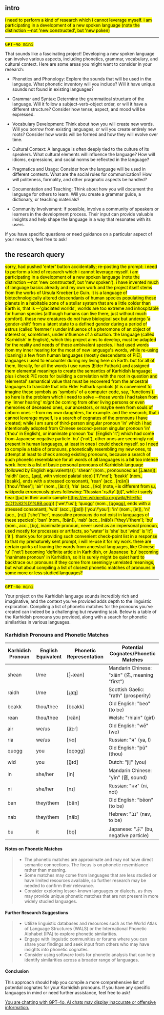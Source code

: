 ## intro
<mark>i need to perform a kind of research which i cannot leverage myself. i am participating in a development of a new spoken language (note the distinction --not 'new constructed', but 'new poken)</mark>

---
<kbd><mark>GPT-4o mini</mark></kbd>

That sounds like a fascinating project! Developing a new spoken language can involve various aspects, including phonetics, grammar, vocabulary, and cultural context. Here are some areas you might want to consider in your research:

- Phonetics and Phonology: Explore the sounds that will be used in the language. What phonetic inventory will you include? Will it have unique sounds not found in existing languages?

- Grammar and Syntax: Determine the grammatical structure of the language. Will it follow a subject-verb-object order, or will it have a different structure? Consider how tense, aspect, and mood will be expressed.

- Vocabulary Development: Think about how you will create new words. Will you borrow from existing languages, or will you create entirely new roots? Consider how words will be formed and how they will evolve over time.

- Cultural Context: A language is often deeply tied to the culture of its speakers. What cultural elements will influence the language? How will idioms, expressions, and social norms be reflected in the language?

- Pragmatics and Usage: Consider how the language will be used in different contexts. What are the social rules for communication? How will politeness, formality, and other pragmatic aspects be handled?

- Documentation and Teaching: Think about how you will document the language for others to learn. Will you create a grammar guide, a dictionary, or teaching materials?

- Community Involvement: If possible, involve a community of speakers or learners in the development process. Their input can provide valuable insights and help shape the language in a way that resonates with its users.

If you have specific questions or need guidance on a particular aspect of your research, feel free to ask!

## the research query

<mark>sorry, had pushed 'enter' button accidentally; re-posting the prompt: i need to perform a kind of research which i cannot leverage myself. i am participating in a development of a new spoken language (note the distinction --not 'new constructed', but 'new spoken'). i have invented much of language basics already and my own work and the project itself stems from the works of Ursula Kroeber Le Guin. it is a language of biotechnologically altered descendants of human species populating those planets in a habitable zone of a stellar system that are a little colder than Earth is, that is --'glaciated worlds', worlds are too extreme and inhospitable for human species (although humans can live there, just without much comfort). these new creatures do not have biological sex but undergo 'a gender-shift' from a latent state to a defined gender during a period of estrus (called 'kemmer') under influence of a pheromone of an object of interest or, sometimes, under influence of a situation. the language (called 'Karhidish' in English), which this project aims to develop, must be adapted for the reality and needs of these ambivalent species. i had used words from my inner hearing for the most of new language's words, while re-using (loaning) a few from human languages (mostly descendants of PIE), languages i used to encounter during my living here on Earth. but for all of them, literally, for all the words i use runes (Elder Futhark) and assigned them elemental meanings to create the semantics of Karhidish language; plus i check PIE roots for building a correlation with the root in question and 'elemental' semantical value that must be recovered from the ancestral languages to translate that into Elder Futhark symbols (it is convenient to imagine these symbols as 'symbols' of a computer code, say, 'functions'). so here is the problem which i need to solve --those words i had taken from my 'inner hearing' *might be* coming from other living persons or even memories of deceased ones, our ancestors, or maybe even from souls of unborn ones --from my own daughters, for example. and the research, that i cannot leverage myself, is a search of cognates of the pronouns i have created; while i am sure of third-person singular pronoun 'in' which i had intentionally adopted from Chinese second-person singular pronoun 'in' ('thou' in English), or inanimate pronoun 'bu' [English 'it'] which had come from Japanese negative particle 'bu' ('not'), other ones are seemingly not present in human languages, at least in ones i could check myself. so i need to compile a table of pronouns, phonetically resembling my new ones, to attempt at least to check among existing pronouns, because a search of such phonetic resemblance for all words of all languages is a bit too intense work. here is a list of basic personal pronouns of Karhidish language [followed by English equivalent(s)]: 'shean' (nom., pronounced as [ɹ̠̊˔æan]), 'raidh' (acc., [ɻaɪɟ], with voiced palatal stop) ['I'/'me']; 'beakk' (nom., [bɛakk], ends with a stressed consonant), 'rean' (acc., [ɾɛän]) ['thou'/'thee']; 'air' (nom., [äɪ:ɾ]), 'ria' (acc., [ɾɨɑ] (note, ɨ is different from ɯ, wikipedia erroneously gives following: "Russian 'ты/ty' [t̪ɨ]", while i surely hear [t̪ɯ] in their audio sample https://en.wikipedia.org/wiki/File:Ru-%D1%82%D1%8B.ogg)) ['we'/'us']; 'quogg' (nom., [qo̞ɔgg], ends with a stressed consonant), 'wid' (acc., [β̞ɪd]) ['you'/'you']; 'in' (nom., [in]), 'ni' (acc., [nɪ]) ['she'/'her', masculine pronouns do not exist in languages of these species]; 'ban' (nom., [bän]), 'nab' (acc., [näb]) ['they'/'them']; 'bu' (nom., acc., [bo̞], inanimate pronoun, never used as an impersonal pronoun, used mostly for processes or artifacts, so 'water' is 'she' but 'wind' is 'it') ['it']. thank you for providing such convenient check-point list in a response to that my prematurely sent prompt, i will re-use it for my work. there are certain quirks of loaning the words from ancestral languages, like Chinese 'u' ['not'] becoming 'definite article in Karhidish, or Japanese 'bu' becoming 'inanimate pronoun' in Karhidish, so it is surely might be quiet hard to backtrace our pronouns if they come from seemingly unrelated meanings, but what about compiling a list of closest phonetic matches of pronouns in some more or less studied languages?</mark>

---
<kbd><mark>GPT-4o mini</mark></kbd>

Your project on the Karhidish language sounds incredibly rich and imaginative, and the context you've provided adds depth to the linguistic exploration. Compiling a list of phonetic matches for the pronouns you've created can indeed be a challenging but rewarding task. Below is a table of the Karhidish pronouns you provided, along with a search for phonetic similarities in various languages.

### Karhidish Pronouns and Phonetic Matches

Karhidish Pronoun | English Equivalent | Phonetic Representation | Potential Cognates/Phonetic Matches |
|---------|-----------|----------|----------|
shean | I/me | [ɹ̠̊˔æan] | Mandarin Chinese: "xiān" (先, meaning "first") | Irish: "sean" (old)
raidh | I/me | [ɻaɪɟ] | Scottish Gaelic: "rath" (prosperity) | Old Norse: "rað" (counsel)
beakk | thou/thee | [bɛakk] | Old English: "beo" (to be) | Finnish: "pää" (head)
rean | thou/thee | [ɾɛän] | Welsh: "rhiain" (girl) | Irish: "ré" (time)
air | we/us | [äɪ:ɾ] | Old English: "wē" (we) | German: "wir" (we)
ria | we/us | [ɾɨɑ] | Russian: "я" (ya, I) | Finnish: "me" (we)
quogg | you | [qo̞ɔgg] | Old English: "þū" (thou) | German: "du" (you)
wid | you | [β̞ɪd] | Dutch: "jij" (you) | Swedish: "du" (you)
in | she/her | [in] | Mandarin Chinese: "yīn" (音, sound) | Japanese: "in" (院, institution)
ni | she/her | [nɪ] | Russian: "ни" (ni, not) | Finnish: "ni" (you)
ban | they/them | [bän] | Old English: "bēon" (to be) | Irish: "ban" (white)
nab | they/them | [näb] | Hebrew: "נב" (nav, to be) | Arabic: "نَبَأَ" (naba, news)
bu | it | [bo̞] | Japanese: "ぶ" (bu, negative particle) | Mandarin Chinese: "不" (bù, not)

#### Notes on Phonetic Matches

> - The phonetic matches are approximate and may not have direct semantic connections. The focus is on phonetic resemblance rather than meaning.
> - Some matches may come from languages that are less studied or have limited resources available, so further research may be needed to confirm their relevance.
> - Consider exploring lesser-known languages or dialects, as they may provide unique phonetic matches that are not present in more widely studied languages.

#### Further Research Suggestions

> - Utilize linguistic databases and resources such as the World Atlas of Language Structures (WALS) or the International Phonetic Alphabet (IPA) to explore phonetic similarities.
> - Engage with linguistic communities or forums where you can share your findings and seek input from others who may have insights into phonetic cognates.
> - Consider using software tools for phonetic analysis that can help identify similarities across a broader range of languages.

#### Conclusion

This approach should help you compile a more comprehensive list of potential cognates for your Karhidish pronouns. If you have any specific languages in mind or need further assistance, feel free to ask!

<ins>You are chatting with GPT-4o. AI chats may display inaccurate or offensive information.</ins>
